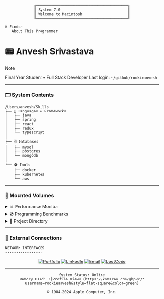 <div align="center">
  
```
╔══════════════════════════════════════════╗
║ System 7.0                               ║
║ Welcome to Macintosh                     ║
╚══════════════════════════════════════════╝
```

</div>

```
⌘ Finder
   About This Programmer
```

# 📟 Anvesh Srivastava
> [!NOTE]
> Final Year Student • Full Stack Developer
> Last login: `~/github/rookieanvesh`

---
### 🗂️ System Contents
```
/Users/anvesh/Skills
├── 💾 Languages & Frameworks
│   ├── java
│   ├── spring
│   ├── react
│   ├── redux
│   └── typescript
│
├── 🗄️ Databases
│   ├── mysql
│   ├── postgres
│   └── mongodb
│
└── 🛠️ Tools
    ├── docker
    ├── kubernetes
    └── aws
```

---
### 💾 Mounted Volumes

<details>
<summary>📊 Performance Monitor</summary>
<br>

```
SYSTEM STATISTICS
----------------
```
![GitHub Stats](https://github-readme-stats.vercel.app/api?username=rookieanvesh&theme=graywhite&hide_border=true&include_all_commits=true&count_private=true&show_icons=true)

```
MEMORY ALLOCATION
----------------
```
![Top Languages](https://github-readme-stats.vercel.app/api/top-langs/?username=rookieanvesh&theme=graywhite&hide_border=true&include_all_commits=true&count_private=true&layout=compact)

</details>

<details>
<summary>💿 Programming Benchmarks</summary>
<br>

```
LEETCODE PERFORMANCE
-------------------
```
![LeetCode Stats](https://leetcard.jacoblin.cool/rookieanvesh?theme=light&font=Helvetica&ext=contest)

```
GEEKSFORGEEKS STATUS
-------------------
```
![GeeksforGeeks Stats](https://geeks-for-geeks-stats-card.vercel.app/?username=srivastavaanvesh13&theme=google)

</details>

<details>
<summary>📂 Project Directory</summary>
<br>

```
ACTIVE REPOSITORIES
------------------
```
[![Hotel Management](https://github-readme-stats.vercel.app/api/pin/?username=rookieanvesh&repo=hotel-management&theme=graywhite)](https://github.com/rookieanvesh/hotel-management)

[![Microservices](https://github-readme-stats.vercel.app/api/pin/?username=rookieanvesh&repo=microservices&theme=graywhite)](https://github.com/rookieanvesh/microservices)

[![Job Portal](https://github-readme-stats.vercel.app/api/pin/?username=rookieanvesh&repo=job-portal&theme=graywhite)](https://github.com/rookieanvesh/job-portal)

</details>

---
### 🔌 External Connections
```
NETWORK INTERFACES
-----------------
```
<div align="center">

[![Portfolio](https://img.shields.io/badge/Portfolio-000000?style=for-the-badge&logo=safari&logoColor=white)](https://github.com/rookieanvesh)
[![LinkedIn](https://img.shields.io/badge/LinkedIn-000000?style=for-the-badge&logo=linkedin&logoColor=white)](https://www.linkedin.com/in/anvesh-/)
[![Email](https://img.shields.io/badge/Email-000000?style=for-the-badge&logo=gmail&logoColor=white)](mailto:srivastavaanvesh13@gmail.com)
[![LeetCode](https://img.shields.io/badge/LeetCode-000000?style=for-the-badge&logo=leetcode&logoColor=white)](https://leetcode.com/rookieanvesh/)

</div>

---
<div align="center">

```
System Status: Online
Memory Used: ![Profile Views](https://komarev.com/ghpvc/?username=rookieanvesh&style=flat-square&color=green)
```

```
© 1984-2024 Apple Computer, Inc.
```

</div>
